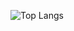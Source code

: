 ![Top Langs](https://github-readme-stats.vercel.app/api/top-langs/?username=con1mark&layout=compact)
